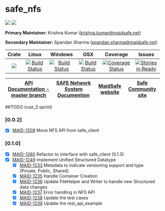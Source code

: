 # safe_nfs

[![](https://img.shields.io/badge/Project%20SAFE-Approved-green.svg)](http://maidsafe.net/applications) [![](https://img.shields.io/badge/License-GPL3-green.svg)](https://github.com/maidsafe/safe_nfs/blob/master/COPYING)

**Primary Maintainer:**     Krishna Kumar (krishna.kumar@maidsafe.net)

**Secondary Maintainer:**   Spandan Sharma (spandan.sharma@maidsafe.net)

|Crate|Linux|Windows|OSX|Coverage|Issues|
|:------:|:-------:|:-------:|:-------:|:-------:|:-------:|
|[![](http://meritbadge.herokuapp.com/safe_nfs)](https://crates.io/crates/safe_nfs)|[![Build Status](https://travis-ci.org/maidsafe/safe_nfs.svg?branch=master)](https://travis-ci.org/maidsafe/safe_nfs)|[![Build Status](http://ci.maidsafe.net:8080/buildStatus/icon?job=safe_nfs_win64_status_badge)](http://ci.maidsafe.net:8080/job/safe_nfs_win64_status_badge/)|[![Build Status](http://ci.maidsafe.net:8080/buildStatus/icon?job=safe_nfs_osx_status_badge)](http://ci.maidsafe.net:8080/job/safe_nfs_osx_status_badge/)|[![Coverage Status](https://coveralls.io/repos/maidsafe/safe_nfs/badge.svg)](https://coveralls.io/r/maidsafe/safe_nfs)|[![Stories in Ready](https://badge.waffle.io/maidsafe/safe_nfs.png?label=ready&title=Ready)](https://waffle.io/maidsafe/safe_nfs)

| [API Documentation - master branch](http://maidsafe.net/safe_nfs/master/) | [SAFE Network System Documention](http://systemdocs.maidsafe.net) | [MaidSafe website](http://maidsafe.net) | [Safe Community site](https://forum.safenetwork.io) |
|:------:|:-------:|:-------:|:-------:|

##TODO (rust_3 sprint)
### [0.0.2]
- [X] [MAID-1209](https://maidsafe.atlassian.net/browse/MAID-1209) Move NFS API from safe_client

### [0.1.0]
- [X] [MAID-1260](https://maidsafe.atlassian.net/browse/MAID-1260) Refactor to interface with safe_client (0.1.3)
- [X] [MAID-1249](https://maidsafe.atlassian.net/browse/MAID-1249) Implement Unified Structured Datatype
    - [X] [MAID-1233](https://maidsafe.atlassian.net/browse/MAID-1233) Metadata to indicate versioning support and type (Private, Public, Shared)
    - [X] [MAID-1235](https://maidsafe.atlassian.net/browse/MAID-1235) Handle Container Creation
    - [X] [MAID-1236](https://maidsafe.atlassian.net/browse/MAID-1236) Update FileHelper and Writer to handle new Structured data changes
    - [X] [MAID-1237](https://maidsafe.atlassian.net/browse/MAID-1237) Error handling in NFS API
    - [X] [MAID-1238](https://maidsafe.atlassian.net/browse/MAID-1238) Update the test cases
    - [X] [MAID-1239](https://maidsafe.atlassian.net/browse/MAID-1239) Update the rest_api_example
